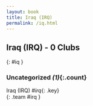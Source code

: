 ```yaml
---
layout: book
title: Iraq (IRQ)
permalink: /iq.html
---
```


## Iraq (IRQ) - 0 Clubs
{: #iq }









### Uncategorized _(1)_{:.count}

Iraq  (IRQ)  _#irq_{: .key} <br>
{: .team #irq }


 
